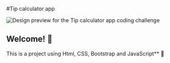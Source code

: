 #Tip calculator app

![Design preview for the Tip calculator app coding challenge](./design/desktop-preview.jpg)

## Welcome! 👋

This is a project using
Html, CSS, Bootstrap and JavaScript** 🚀

